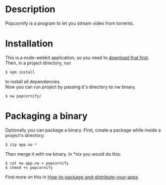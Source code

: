 Description
===========  
Popcornify is a program to let you stream video from torrents.

Installation
============  
This is a node-webkit application, so you need to [download that first](https://github.com/rogerwang/node-webkit#downloads).  
Then, in a project directory, run  
```
$ npm install 
```  
to install all dependencies.  
Now you can run project by passing it's directory to nw binary.  
```
$ nw popcornify/
```

Packaging a binary
=================  
Optionally you can package a binary.
First, create a package while inside a project's directory:
```
$ zip app.nw *
```  
Then merge it with nw binary. In *nix you would do this:  
```
$ cat nw app.nw > popcornify
$ chmod +x popcornify
```  
Find more on this in [How-to-package-and-distribute-your-apps](https://github.com/rogerwang/node-webkit/wiki/How-to-package-and-distribute-your-apps)